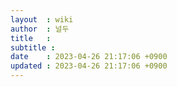 ```yaml
---
layout  : wiki
author  : 널두
title   : 
subtitle : 
date    : 2023-04-26 21:17:06 +0900
updated : 2023-04-26 21:17:06 +0900
---
```


## 
